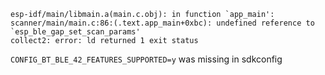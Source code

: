 ```
esp-idf/main/libmain.a(main.c.obj): in function `app_main':
scanner/main/main.c:86:(.text.app_main+0xbc): undefined reference to `esp_ble_gap_set_scan_params'
collect2: error: ld returned 1 exit status
```

`CONFIG_BT_BLE_42_FEATURES_SUPPORTED=y` was missing in sdkconfig